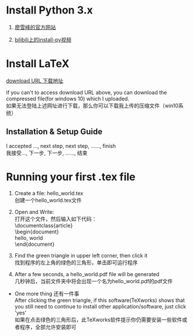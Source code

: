 
Install Python 3.x
====
1. [廖雪峰的官方网站](https://www.liaoxuefeng.com/wiki/1016959663602400/1016959856222624)  
  
2. [bilibili上的install-py视频](https://www.bilibili.com/video/av51230273?zw)  
  
  
  
  
  
Install LaTeX
====
[download URL 下载地址](https://miktex.org/download)    

if you can't to access download URL above, you can download the compressed file(for windows 10) which I uploaded.  
如果无法登陆上述网址进行下载，那么你可以下载我上传的压缩文件（win10系统）  
  
  
Installation & Setup Guide
----
I accepted ...,  next step,  next step, ......, finish  
我接受...,  下一步, 下一步, ......, 结束  
  
  
  
Running your first .tex file
====
1. Create a file: hello_world.tex  
创建一个hello_world.tex文件  
  
2. Open and Write:  
打开这个文件，然后输入如下代码：  
\documentclass{article}  
\begin{document}  
  hello, world  
\end{document}  
  
3. Find the green triangle in upper left corner, then click it  
找到程序的左上角的绿色的三角形，单击即可运行程序  
  
4. After a few seconds, a hello_world.pdf file will be generated  
几秒钟后，当前文件夹中将会出现一个名为hello_world.pdf的pdf文件  
  
  
  
* One more thing 还有一件事  
After clicking the green triangle, if this software(TeXworks) shows that you still need to continue to install other application/software, just click 'yes'  
如果在点击绿色的三角形后，此TeXworks软件提示你仍需要安装一些软件或者程序，全部允许安装即可  


